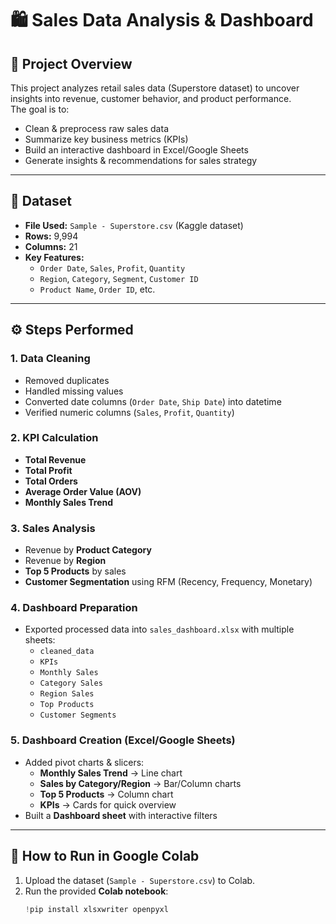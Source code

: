 # 🛍️ Sales Data Analysis & Dashboard

## 📌 Project Overview
This project analyzes retail sales data (Superstore dataset) to uncover insights into revenue, customer behavior, and product performance.  
The goal is to:
- Clean & preprocess raw sales data
- Summarize key business metrics (KPIs)
- Build an interactive dashboard in Excel/Google Sheets
- Generate insights & recommendations for sales strategy

---

## 📂 Dataset
- **File Used:** `Sample - Superstore.csv` (Kaggle dataset)
- **Rows:** 9,994  
- **Columns:** 21  
- **Key Features:**  
  - `Order Date`, `Sales`, `Profit`, `Quantity`  
  - `Region`, `Category`, `Segment`, `Customer ID`  
  - `Product Name`, `Order ID`, etc.

---

## ⚙️ Steps Performed

### 1. Data Cleaning
- Removed duplicates
- Handled missing values
- Converted date columns (`Order Date`, `Ship Date`) into datetime
- Verified numeric columns (`Sales`, `Profit`, `Quantity`)

### 2. KPI Calculation
- **Total Revenue**
- **Total Profit**
- **Total Orders**
- **Average Order Value (AOV)**
- **Monthly Sales Trend**

### 3. Sales Analysis
- Revenue by **Product Category**
- Revenue by **Region**
- **Top 5 Products** by sales
- **Customer Segmentation** using RFM (Recency, Frequency, Monetary)

### 4. Dashboard Preparation
- Exported processed data into `sales_dashboard.xlsx` with multiple sheets:
  - `cleaned_data`
  - `KPIs`
  - `Monthly Sales`
  - `Category Sales`
  - `Region Sales`
  - `Top Products`
  - `Customer Segments`

### 5. Dashboard Creation (Excel/Google Sheets)
- Added pivot charts & slicers:
  - **Monthly Sales Trend** → Line chart
  - **Sales by Category/Region** → Bar/Column charts
  - **Top 5 Products** → Column chart
  - **KPIs** → Cards for quick overview
- Built a **Dashboard sheet** with interactive filters

---

## 🚀 How to Run in Google Colab

1. Upload the dataset (`Sample - Superstore.csv`) to Colab.
2. Run the provided **Colab notebook**:
   ```python
   !pip install xlsxwriter openpyxl
